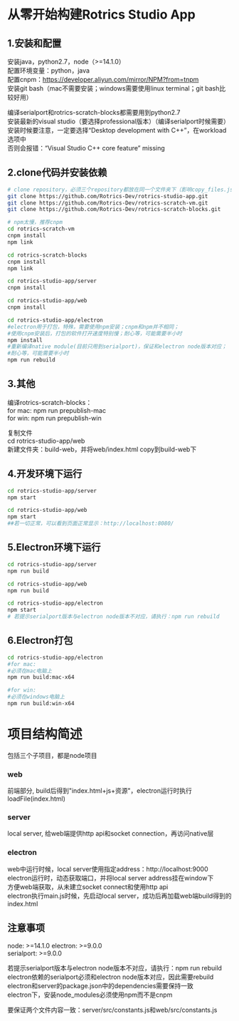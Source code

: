 # 从零开始构建Rotrics Studio App

## 1.安装和配置
安装java，python2.7，node（>=14.1.0）     
配置环境变量：python，java      
配置cnpm：https://developer.aliyun.com/mirror/NPM?from=tnpm    
安装git bash（mac不需要安装；windows需要使用linux terminal；git bash比较好用）  

编译serialport和rotrics-scratch-blocks都需要用到python2.7    
安装最新的visual studio（要选择professional版本）（编译serialport时候需要）  
安装时候要注意，一定要选择“Desktop development with C++”，在workload选项中  
否则会报错：“Visual Studio C++ core feature” missing  
  
## 2.clone代码并安装依赖
```bash
# clone repository，必须三个repository都放在同一个文件夹下（影响copy_files.js脚本执行）
git clone https://github.com/Rotrics-Dev/rotrics-studio-app.git
git clone https://github.com/Rotrics-Dev/rotrics-scratch-vm.git
git clone https://github.com/Rotrics-Dev/rotrics-scratch-blocks.git

# npm太慢，推荐cnpm
cd rotrics-scratch-vm
cnpm install
npm link

cd rotrics-scratch-blocks
cnpm install
npm link

cd rotrics-studio-app/server
cnpm install

cd rotrics-studio-app/web
cnpm install

cd rotrics-studio-app/electron
#electron用于打包，特殊，需要使用npm安装；cnpm和npm并不相同；
#使用cnpm安装后，打包的软件打开速度特别慢；耐心等，可能需要半小时
npm install
#重新编译native module(目前只用到serialport)，保证和electron node版本对应；
#耐心等，可能需要半小时
npm run rebuild  
```

## 3.其他
编译rotrics-scratch-blocks：  
for mac: npm run prepublish-mac  
for win: npm run prepublish-win  

复制文件  
cd rotrics-studio-app/web  
新建文件夹：build-web，并将web/index.html copy到build-web下  

## 4.开发环境下运行
```bash
cd rotrics-studio-app/server
npm start

cd rotrics-studio-app/web
npm start
##若一切正常，可以看到页面正常显示：http://localhost:8080/  
``` 

## 5.Electron环境下运行
```bash
cd rotrics-studio-app/server
npm run build

cd rotrics-studio-app/web
npm run build

cd rotrics-studio-app/electron
npm start
# 若提示serialport版本与electron node版本不对应，请执行：npm run rebuild
```

## 6.Electron打包
```bash
cd rotrics-studio-app/electron
#for mac: 
#必须在mac电脑上
npm run build:mac-x64

#for win:
#必须在windows电脑上
npm run build:win-x64
```

# 项目结构简述
包括三个子项目，都是node项目  
### web
前端部分, build后得到"index.html+js+资源"，electron运行时执行loadFile(index.html)
### server
local server, 给web端提供http api和socket connection，再访问native层  
### electron
web中运行时候，local server使用指定address：http://localhost:9000  
electron运行时，动态获取端口，并将local server address挂在window下  
方便web端获取，从未建立socket connect和使用http api  
electron执行main.js时候，先启动local server，成功后再加载web端build得到的index.html

## 注意事项
node: >=14.1.0
electron: >=9.0.0  
serialport: >=9.0.0   

若提示serialport版本与electron node版本不对应，请执行：npm run rebuild  
electron依赖的serialport必须和electron node版本对应，因此需要rebuild  
electron和server的package.json中的dependencies需要保持一致   
electron下，安装node_modules必须使用npm而不是cnpm  

要保证两个文件内容一致：server/src/constants.js和web/src/constants.js  
